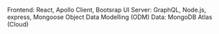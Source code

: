 Frontend: React, Apollo Client, Bootsrap UI
Server: GraphQL, Node.js, express, Mongoose Object Data Modelling (ODM) 
Data: MongoDB Atlas (Cloud) 
